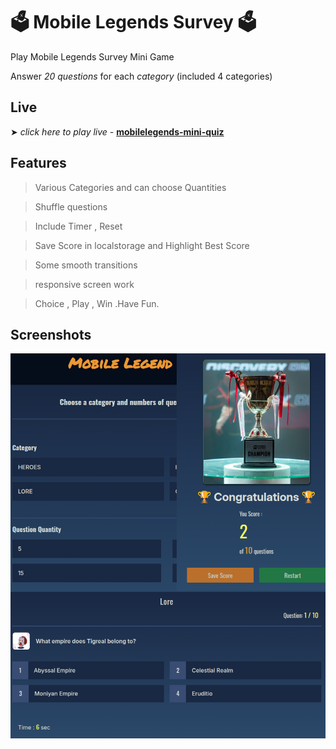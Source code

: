 
# 🗳️ Mobile Legends Survey 🗳️

Play Mobile Legends Survey Mini Game

Answer *20 questions* for each *category* (included 4 categories)


## Live

➤ *click  here to play live -* [**mobilelegends-mini-quiz**](https://myatmh.github.io/Mobile-Legend-Survey/)


## Features

> Various Categories and can choose Quantities

> Shuffle questions

> Include Timer , Reset

> Save Score in localstorage and Highlight Best Score

> Some smooth transitions

> responsive screen work

> Choice , Play , Win .Have Fun.


## Screenshots

![Preview](https://github.com/myatmh/Mobile-Legend-Survey/blob/master/assets/mlquiz.png)

